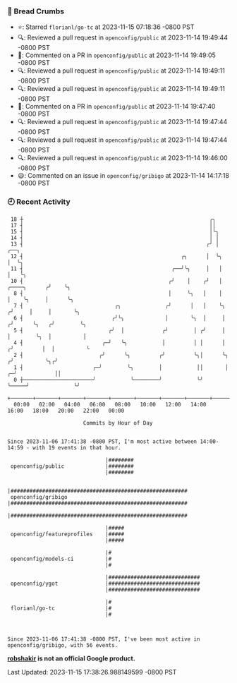 ### 🍞 Bread Crumbs

 * ⭐️: Starred `florianl/go-tc` at 2023-11-15 07:18:36 -0800 PST
 * 🔍: Reviewed a pull request in  `openconfig/public` at 2023-11-14 19:49:44 -0800 PST
 * 💬: Commented on a PR in  `openconfig/public` at 2023-11-14 19:49:05 -0800 PST
 * 🔍: Reviewed a pull request in  `openconfig/public` at 2023-11-14 19:49:11 -0800 PST
 * 🔍: Reviewed a pull request in  `openconfig/public` at 2023-11-14 19:49:11 -0800 PST
 * 💬: Commented on a PR in  `openconfig/public` at 2023-11-14 19:47:40 -0800 PST
 * 🔍: Reviewed a pull request in  `openconfig/public` at 2023-11-14 19:47:44 -0800 PST
 * 🔍: Reviewed a pull request in  `openconfig/public` at 2023-11-14 19:47:44 -0800 PST
 * 🔍: Reviewed a pull request in  `openconfig/public` at 2023-11-14 19:46:00 -0800 PST
 * 😃: Commented on an issue in `openconfig/gribigo` at 2023-11-14 14:17:18 -0800 PST

### 🕘 Recent Activity
```
 18 ┼                                                           ╭╮
 17 ┤                                                           ││
 15 ┤                                                           │╰╮
 14 ┤                                                           │ │
 13 ┤                                                          ╭╯ │                           ╭──╮
 12 ┤                                                  ╭╮      │  ╰╮                          │  ╰╮
 11 ┤                                               ╭──╯╰╮     │   │                          │   ╰╮
 10 ┤                                              ╭╯    │    ╭╯   │             ╭────╮      ╭╯    ╰╮
  8 ┤                                              │     ╰╮   │    │             │    ╰╮     │      ╰╮
  7 ┤                             ╭╮              ╭╯      │   │    ╰╮           ╭╯     │     │       ╰╮
  6 ┤                            ╭╯╰╮             │       ╰╮  │     │          ╭╯      ╰╮   ╭╯        ╰╮
  5 ┤                           ╭╯  │            ╭╯        │ ╭╯     │          │        ╰╮  │          │
  4 ┤                         ╭─╯   ╰╮           │         │ │      │         ╭╯         │  │          ╰
  2 ┤                        ╭╯      ╰╮         ╭╯         ╰╮│      ╰╮       ╭╯          ╰╮╭╯
  1 ┤                      ╭─╯        ╰╮        │           ││       │     ╭─╯            ││
  0 ┼──────────────────────╯           ╰────────╯           ╰╯       ╰─────╯              ╰╯
    +───────+───────+───────+───────+───────+───────+───────+───────+───────+───────+───────+───────+────
  00:00   02:00   04:00   06:00   08:00   10:00   12:00   14:00   16:00   18:00   20:00   22:00   00:00   

						Commits by Hour of Day


Since 2023-11-06 17:41:38 -0800 PST, I'm most active between 14:00-14:59 - with 19 events in that hour.

```



```
                               |########
 openconfig/public             |########
                               |########

                               |########################################################
 openconfig/gribigo            |########################################################
                               |########################################################

                               |#####
 openconfig/featureprofiles    |#####
                               |#####

                               |#
 openconfig/models-ci          |#
                               |#

                               |#############################
 openconfig/ygot               |#############################
                               |#############################

                               |#
 florianl/go-tc                |#
                               |#



Since 2023-11-06 17:41:38 -0800 PST, I've been most active in openconfig/gribigo, with 56 events.

```
**[robshakir](mailto:robjs@google.com) is not an official Google product.**  


Last Updated: 2023-11-15 17:38:26.988149599 -0800 PST
